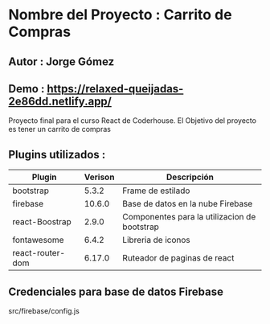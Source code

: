 # Nombre del Proyecto : Carrito de Compras
## Autor : Jorge Gómez
## Demo : https://relaxed-queijadas-2e86dd.netlify.app/

Proyecto final para el curso React de Coderhouse.
El Objetivo del proyecto es tener un carrito de compras

## Plugins utilizados : 

  | Plugin | Verison | Descripción |
  | ------ | ------ | ----------- |
  | bootstrap | 5.3.2 | Frame de estilado |
  | firebase | 10.6.0 | Base de datos en la nube Firebase |
  | react-Boostrap | 2.9.0 | Componentes para la utilizacion de bootstrap |
  | fontawesome | 6.4.2 | Libreria de iconos |
  | react-router-dom | 6.17.0 | Ruteador de paginas de react |

  ## Credenciales para base de datos Firebase
  src/firebase/config.js